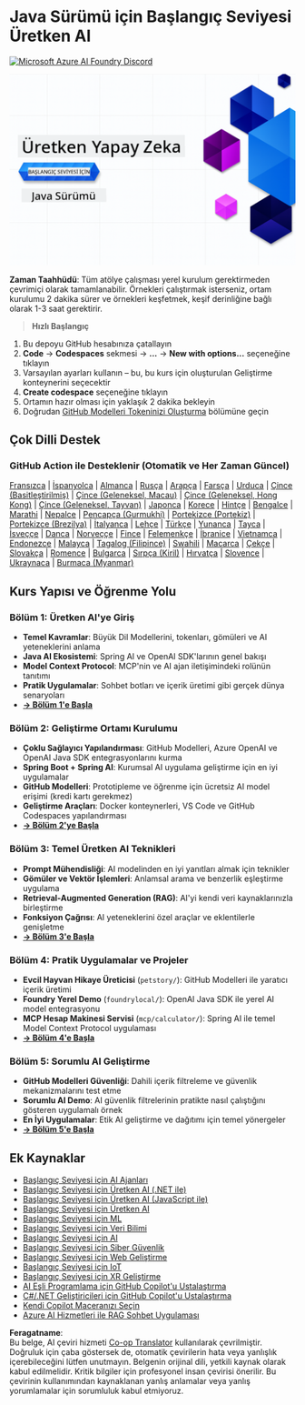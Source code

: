 <!--
CO_OP_TRANSLATOR_METADATA:
{
  "original_hash": "d684972689e288a83779255116bb42c3",
  "translation_date": "2025-07-27T08:47:16+00:00",
  "source_file": "README.md",
  "language_code": "tr"
}
-->
# Java Sürümü için Başlangıç Seviyesi Üretken AI
[![Microsoft Azure AI Foundry Discord](https://dcbadge.limes.pink/api/server/ByRwuEEgH4)](https://discord.com/invite/ByRwuEEgH4)

![Java Sürümü için Başlangıç Seviyesi Üretken AI](../../translated_images/beg-genai-series.8b48be9951cc574c25f8a3accba949bfd03c2f008e2c613283a1b47316fbee68.tr.png)

**Zaman Taahhüdü**: Tüm atölye çalışması yerel kurulum gerektirmeden çevrimiçi olarak tamamlanabilir. Örnekleri çalıştırmak isterseniz, ortam kurulumu 2 dakika sürer ve örnekleri keşfetmek, keşif derinliğine bağlı olarak 1-3 saat gerektirir.

> **Hızlı Başlangıç**

1. Bu depoyu GitHub hesabınıza çatallayın
2. **Code** → **Codespaces** sekmesi → **...** → **New with options...** seçeneğine tıklayın
3. Varsayılan ayarları kullanın – bu, bu kurs için oluşturulan Geliştirme konteynerini seçecektir
4. **Create codespace** seçeneğine tıklayın
5. Ortamın hazır olması için yaklaşık 2 dakika bekleyin
6. Doğrudan [GitHub Modelleri Tokeninizi Oluşturma](./02-SetupDevEnvironment/README.md#step-2-create-a-github-personal-access-token) bölümüne geçin

## Çok Dilli Destek

### GitHub Action ile Desteklenir (Otomatik ve Her Zaman Güncel)

[Fransızca](../fr/README.md) | [İspanyolca](../es/README.md) | [Almanca](../de/README.md) | [Rusça](../ru/README.md) | [Arapça](../ar/README.md) | [Farsça](../fa/README.md) | [Urduca](../ur/README.md) | [Çince (Basitleştirilmiş)](../zh/README.md) | [Çince (Geleneksel, Macau)](../mo/README.md) | [Çince (Geleneksel, Hong Kong)](../hk/README.md) | [Çince (Geleneksel, Tayvan)](../tw/README.md) | [Japonca](../ja/README.md) | [Korece](../ko/README.md) | [Hintçe](../hi/README.md) | [Bengalce](../bn/README.md) | [Marathi](../mr/README.md) | [Nepalce](../ne/README.md) | [Pencapça (Gurmukhi)](../pa/README.md) | [Portekizce (Portekiz)](../pt/README.md) | [Portekizce (Brezilya)](../br/README.md) | [İtalyanca](../it/README.md) | [Lehçe](../pl/README.md) | [Türkçe](./README.md) | [Yunanca](../el/README.md) | [Tayca](../th/README.md) | [İsveççe](../sv/README.md) | [Danca](../da/README.md) | [Norveççe](../no/README.md) | [Fince](../fi/README.md) | [Felemenkçe](../nl/README.md) | [İbranice](../he/README.md) | [Vietnamca](../vi/README.md) | [Endonezce](../id/README.md) | [Malayca](../ms/README.md) | [Tagalog (Filipince)](../tl/README.md) | [Swahili](../sw/README.md) | [Macarca](../hu/README.md) | [Çekçe](../cs/README.md) | [Slovakça](../sk/README.md) | [Romence](../ro/README.md) | [Bulgarca](../bg/README.md) | [Sırpça (Kiril)](../sr/README.md) | [Hırvatça](../hr/README.md) | [Slovence](../sl/README.md) | [Ukraynaca](../uk/README.md) | [Burmaca (Myanmar)](../my/README.md)

## Kurs Yapısı ve Öğrenme Yolu

### **Bölüm 1: Üretken AI'ye Giriş**
- **Temel Kavramlar**: Büyük Dil Modellerini, tokenları, gömüleri ve AI yeteneklerini anlama
- **Java AI Ekosistemi**: Spring AI ve OpenAI SDK'larının genel bakışı
- **Model Context Protocol**: MCP'nin ve AI ajan iletişimindeki rolünün tanıtımı
- **Pratik Uygulamalar**: Sohbet botları ve içerik üretimi gibi gerçek dünya senaryoları
- **[→ Bölüm 1'e Başla](./01-IntroToGenAI/README.md)**

### **Bölüm 2: Geliştirme Ortamı Kurulumu**
- **Çoklu Sağlayıcı Yapılandırması**: GitHub Modelleri, Azure OpenAI ve OpenAI Java SDK entegrasyonlarını kurma
- **Spring Boot + Spring AI**: Kurumsal AI uygulama geliştirme için en iyi uygulamalar
- **GitHub Modelleri**: Prototipleme ve öğrenme için ücretsiz AI model erişimi (kredi kartı gerekmez)
- **Geliştirme Araçları**: Docker konteynerleri, VS Code ve GitHub Codespaces yapılandırması
- **[→ Bölüm 2'ye Başla](./02-SetupDevEnvironment/README.md)**

### **Bölüm 3: Temel Üretken AI Teknikleri**
- **Prompt Mühendisliği**: AI modelinden en iyi yanıtları almak için teknikler
- **Gömüler ve Vektör İşlemleri**: Anlamsal arama ve benzerlik eşleştirme uygulama
- **Retrieval-Augmented Generation (RAG)**: AI'yi kendi veri kaynaklarınızla birleştirme
- **Fonksiyon Çağrısı**: AI yeteneklerini özel araçlar ve eklentilerle genişletme
- **[→ Bölüm 3'e Başla](./03-CoreGenerativeAITechniques/README.md)**

### **Bölüm 4: Pratik Uygulamalar ve Projeler**
- **Evcil Hayvan Hikaye Üreticisi** (`petstory/`): GitHub Modelleri ile yaratıcı içerik üretimi
- **Foundry Yerel Demo** (`foundrylocal/`): OpenAI Java SDK ile yerel AI model entegrasyonu
- **MCP Hesap Makinesi Servisi** (`mcp/calculator/`): Spring AI ile temel Model Context Protocol uygulaması
- **[→ Bölüm 4'e Başla](./04-PracticalSamples/README.md)**

### **Bölüm 5: Sorumlu AI Geliştirme**
- **GitHub Modelleri Güvenliği**: Dahili içerik filtreleme ve güvenlik mekanizmalarını test etme
- **Sorumlu AI Demo**: AI güvenlik filtrelerinin pratikte nasıl çalıştığını gösteren uygulamalı örnek
- **En İyi Uygulamalar**: Etik AI geliştirme ve dağıtımı için temel yönergeler
- **[→ Bölüm 5'e Başla](./05-ResponsibleGenAI/README.md)**

## Ek Kaynaklar

- [Başlangıç Seviyesi için AI Ajanları](https://github.com/microsoft/ai-agents-for-beginners)
- [Başlangıç Seviyesi için Üretken AI (.NET ile)](https://github.com/microsoft/Generative-AI-for-beginners-dotnet)
- [Başlangıç Seviyesi için Üretken AI (JavaScript ile)](https://github.com/microsoft/generative-ai-with-javascript)
- [Başlangıç Seviyesi için Üretken AI](https://github.com/microsoft/generative-ai-for-beginners)
- [Başlangıç Seviyesi için ML](https://aka.ms/ml-beginners)
- [Başlangıç Seviyesi için Veri Bilimi](https://aka.ms/datascience-beginners)
- [Başlangıç Seviyesi için AI](https://aka.ms/ai-beginners)
- [Başlangıç Seviyesi için Siber Güvenlik](https://github.com/microsoft/Security-101)
- [Başlangıç Seviyesi için Web Geliştirme](https://aka.ms/webdev-beginners)
- [Başlangıç Seviyesi için IoT](https://aka.ms/iot-beginners)
- [Başlangıç Seviyesi için XR Geliştirme](https://github.com/microsoft/xr-development-for-beginners)
- [AI Eşli Programlama için GitHub Copilot'u Ustalaştırma](https://aka.ms/GitHubCopilotAI)
- [C#/.NET Geliştiricileri için GitHub Copilot'u Ustalaştırma](https://github.com/microsoft/mastering-github-copilot-for-dotnet-csharp-developers)
- [Kendi Copilot Maceranızı Seçin](https://github.com/microsoft/CopilotAdventures)
- [Azure AI Hizmetleri ile RAG Sohbet Uygulaması](https://github.com/Azure-Samples/azure-search-openai-demo-java)

**Feragatname**:  
Bu belge, AI çeviri hizmeti [Co-op Translator](https://github.com/Azure/co-op-translator) kullanılarak çevrilmiştir. Doğruluk için çaba göstersek de, otomatik çevirilerin hata veya yanlışlık içerebileceğini lütfen unutmayın. Belgenin orijinal dili, yetkili kaynak olarak kabul edilmelidir. Kritik bilgiler için profesyonel insan çevirisi önerilir. Bu çevirinin kullanımından kaynaklanan yanlış anlamalar veya yanlış yorumlamalar için sorumluluk kabul etmiyoruz.